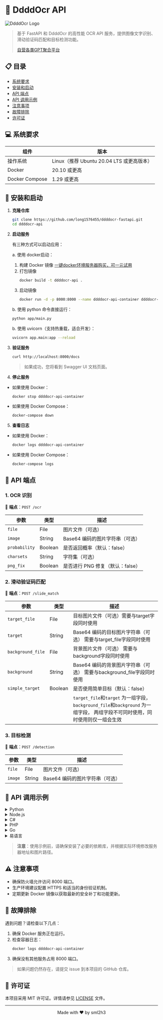 # 🚀 DdddOcr API

![DdddOcr Logo](https://cdn.wenanzhe.com/img/logo.png!/crop/700x500a400a500)

> 基于 FastAPI 和 DdddOcr 的高性能 OCR API 服务，提供图像文字识别、滑动验证码匹配和目标检测功能。
> 
> [自营各类GPT聚合平台](https://juxiangyun.com)

## 📋 目录

- [系统要求](#-系统要求)
- [安装和启动](#-安装和启动)
- [API 端点](#-api-端点)
- [API 调用示例](#-api-调用示例)
- [注意事项](#-注意事项)
- [故障排除](#-故障排除)
- [许可证](#-许可证)

## 💻 系统要求

| 组件 | 版本 |
|------|------|
| 操作系统 | Linux（推荐 Ubuntu 20.04 LTS 或更高版本）|
| Docker | 20.10 或更高 |
| Docker Compose | 1.29 或更高 |

## 🚀 安装和启动

1. **克隆仓库**
   ```bash
   git clone https://github.com/long1576455/ddddocr-fastapi.git
   cd ddddocr-api
   ```

2. **启动服务**
   
   有三种方式可以启动应用：

   a. 使用 docker启动：
      1. 构建 Docker 镜像 [一键docker环境服务器购买，可一元试用](https://www.rainyun.com/ddddocr_) 
      2. 打包镜像
          ```bash
          docker build -t ddddocr-api .
          ```
      3. 启动镜像
         ```bash
         docker run -d -p 8000:8000 --name ddddocr-api-container ddddocr-api
         ```

   b. 使用 python 命令直接运行：
      ```bash
      python app/main.py
      ```
   
   b. 使用 uvicorn（支持热重载，适合开发）：
      ```bash
      uvicorn app.main:app --reload
      ```


3. **验证服务**
   ```bash
   curl http://localhost:8000/docs
   ```
   > 如果成功，您将看到 Swagger UI 文档页面。
   
4. **停止服务**

- 如果使用 Docker：
  ```bash
  docker stop ddddocr-api-container
  ```

- 如果使用 Docker Compose：
  ```bash
  docker-compose down
  ```
  
5. **查看日志**

- 如果使用 Docker：
  ```bash
  docker logs ddddocr-api-container
  ```

- 如果使用 Docker Compose：
  ```bash
  docker-compose logs
  ```

## 🔌 API 端点

### 1. OCR 识别

🔗 **端点**：`POST /ocr`

| 参数 | 类型 | 描述 |
|------|------|------|
| `file` | File | 图片文件（可选） |
| `image` | String | Base64 编码的图片字符串（可选） |
| `probability` | Boolean | 是否返回概率（默认：false） |
| `charsets` | String | 字符集（可选） |
| `png_fix` | Boolean | 是否进行 PNG 修复（默认：false） |

### 2. 滑动验证码匹配

🔗 **端点**：`POST /slide_match`

| 参数                                                                                        | 类型                                                                                         | 描述                                                                                         |
|-------------------------------------------------------------------------------------------|--------------------------------------------------------------------------------------------|--------------------------------------------------------------------------------------------|
| `target_file`                                                                             | File                                                                                       | 目标图片文件（可选）需要与target字段同时使用                                                                  |
| `target`                                                                                  | String                                                                                     | Base64 编码的目标图片字符串（可选） 需要与target_file字段同时使用                                                 |
| `background_file`                                                                         | File                                                                                       | 背景图片文件（可选）    需要与background字段同时使用                                                          |
| `background`                                                                              | String                                                                                     | Base64 编码的背景图片字符串（可选）  需要与background_file字段同时使用                                            |
| `simple_target`                                                                           | Boolean                                                                                    | 是否使用简单目标（默认：false）                                                                         |
|| |  `target_file`和`target` 为一组字段，`background_file`和`background` 为一组字段， 两组字段不可同时使用，同时使用则仅一组会生效 |


### 3. 目标检测

🔗 **端点**：`POST /detection`

| 参数 | 类型 | 描述 |
|------|------|------|
| `file` | File | 图片文件（可选） |
| `image` | String | Base64 编码的图片字符串（可选） |

## 📘 API 调用示例

<details>
<summary>Python</summary>

```python
import requests
import base64

url = "http://localhost:8000/ocr"
image_path = "path/to/your/image.jpg"

with open(image_path, "rb") as image_file:
    encoded_string = base64.b64encode(image_file.read()).decode('utf-8')

data = {
    "image": encoded_string,
    "probability": False,
    "png_fix": False
}

response = requests.post(url, data=data)
print(response.json())
```
</details>
<details>
<summary>Node.js</summary>

```javascript
const axios = require('axios');
const fs = require('fs');

const url = 'http://localhost:8000/ocr';
const imagePath = 'path/to/your/image.jpg';

const imageBuffer = fs.readFileSync(imagePath);
const base64Image = imageBuffer.toString('base64');

const data = {
  image: base64Image,
  probability: false,
  png_fix: false
};

axios.post(url, data)
  .then(response => {
    console.log(response.data);
  })
  .catch(error => {
    console.error('Error:', error);
  });
```
</details>

<details>
<summary>C#</summary>

```csharp
using System;
using System.Net.Http;
using System.IO;
using System.Threading.Tasks;

class Program
{
    static async Task Main(string[] args)
    {
        var url = "http://localhost:8000/ocr";
        var imagePath = "path/to/your/image.jpg";

        var imageBytes = File.ReadAllBytes(imagePath);
        var base64Image = Convert.ToBase64String(imageBytes);

        var client = new HttpClient();
        var content = new MultipartFormDataContent();
        content.Add(new StringContent(base64Image), "image");
        content.Add(new StringContent("false"), "probability");
        content.Add(new StringContent("false"), "png_fix");

        var response = await client.PostAsync(url, content);
        var result = await response.Content.ReadAsStringAsync();
        Console.WriteLine(result);
    }
}
```
</details>

<details>
<summary>PHP</summary>

```php
<?php

$url = 'http://localhost:8000/ocr';
$imagePath = 'path/to/your/image.jpg';

$imageData = base64_encode(file_get_contents($imagePath));

$data = array(
    'image' => $imageData,
    'probability' => 'false',
    'png_fix' => 'false'
);

$options = array(
    'http' => array(
        'header'  => "Content-type: application/x-www-form-urlencoded\r\n",
        'method'  => 'POST',
        'content' => http_build_query($data)
    )
);

$context  = stream_context_create($options);
$result = file_get_contents($url, false, $context);

echo $result;
?>
```
</details>

<details>
<summary>Go</summary>

```go
package main

import (
    "bytes"
    "encoding/base64"
    "encoding/json"
    "fmt"
    "io/ioutil"
    "net/http"
    "net/url"
)

func main() {
    apiURL := "http://localhost:8000/ocr"
    imagePath := "path/to/your/image.jpg"

    imageData, err := ioutil.ReadFile(imagePath)
    if err != nil {
        panic(err)
    }

    base64Image := base64.StdEncoding.EncodeToString(imageData)

    data := url.Values{}
    data.Set("image", base64Image)
    data.Set("probability", "false")
    data.Set("png_fix", "false")

    resp, err := http.PostForm(apiURL, data)
    if err != nil {
        panic(err)
    }
    defer resp.Body.Close()

    body, err := ioutil.ReadAll(resp.Body)
    if err != nil {
        panic(err)
    }

    fmt.Println(string(body))
}
```
</details>

<details>
<summary>易语言</summary>

```易语言
.版本 2

.程序集 调用OCR接口

.子程序 主函数, 整数型
.局部变量 请求头, QQ.HttpHeaders
.局部变量 请求内容, QQ.HttpMultiData
.局部变量 图片路径, 文本型
.局部变量 图片数据, 字节集
.局部变量 HTTP, QQ.Http

图片路径 ＝ "path/to/your/image.jpg"
图片数据 ＝ 读入文件 (图片路径)

请求头.添加 ("Content-Type", "application/x-www-form-urlencoded")

请求内容.添加文本 ("image", 到Base64 (图片数据))
请求内容.添加文本 ("probability", "false")
请求内容.添加文本 ("png_fix", "false")

HTTP.发送POST请求 ("http://localhost:8000/ocr", 请求内容, 请求头)

调试输出 (HTTP.获取返回文本())

返回 (0)
```
</details>

> **注意**：使用示例前，请确保安装了必要的依赖库，并根据实际环境修改服务器地址和图片路径。

## ⚠️ 注意事项

- 确保防火墙允许访问 8000 端口。
- 生产环境建议配置 HTTPS 和适当的身份验证机制。
- 定期更新 Docker 镜像以获取最新的安全补丁和功能更新。

## 🔧 故障排除

遇到问题？请检查以下几点：

1. 确保 Docker 服务正在运行。
2. 检查容器日志：
   ```bash
   docker logs ddddocr-api-container
   ```
3. 确保没有其他服务占用 8000 端口。

> 如果问题仍然存在，请提交 issue 到本项目的 GitHub 仓库。

## 📄 许可证

本项目采用 MIT 许可证。详情请参见 [LICENSE](LICENSE) 文件。

---

<p align="center">
  Made with ❤️ by sml2h3
</p>
